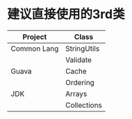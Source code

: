 # 建议直接使用的3rd类


| Project | Class | 
|--- | --- |
|Common Lang | StringUtils |
| | Validate|
|Guava | Cache |
| | Ordering |
|JDK|Arrays|
| |Collections|

